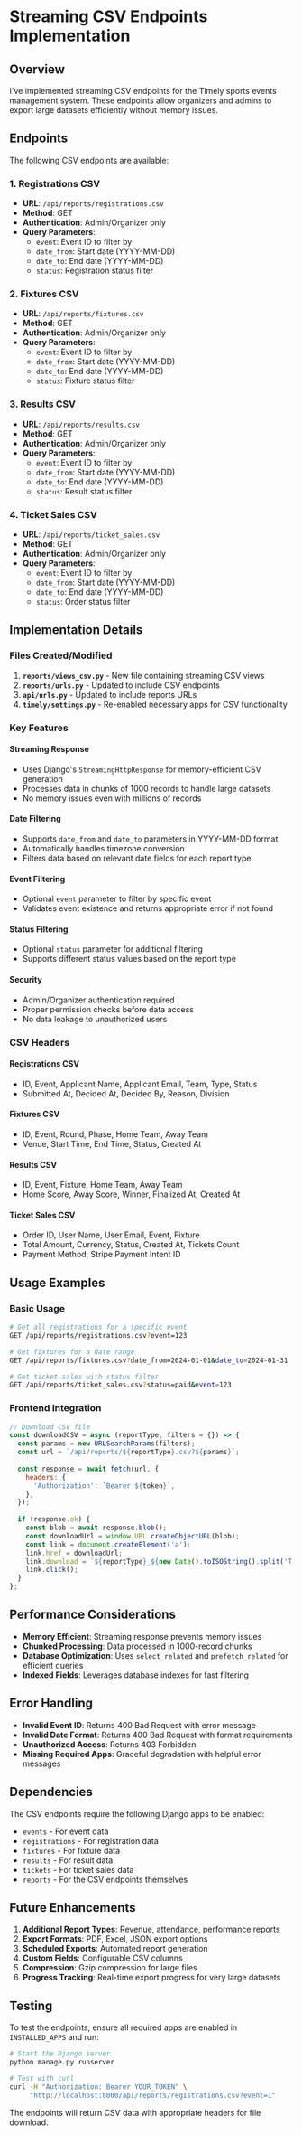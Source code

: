 # Streaming CSV Endpoints Implementation

## Overview

I've implemented streaming CSV endpoints for the Timely sports events management system. These endpoints allow organizers and admins to export large datasets efficiently without memory issues.

## Endpoints

The following CSV endpoints are available:

### 1. Registrations CSV
- **URL**: `/api/reports/registrations.csv`
- **Method**: GET
- **Authentication**: Admin/Organizer only
- **Query Parameters**:
  - `event`: Event ID to filter by
  - `date_from`: Start date (YYYY-MM-DD)
  - `date_to`: End date (YYYY-MM-DD)
  - `status`: Registration status filter

### 2. Fixtures CSV
- **URL**: `/api/reports/fixtures.csv`
- **Method**: GET
- **Authentication**: Admin/Organizer only
- **Query Parameters**:
  - `event`: Event ID to filter by
  - `date_from`: Start date (YYYY-MM-DD)
  - `date_to`: End date (YYYY-MM-DD)
  - `status`: Fixture status filter

### 3. Results CSV
- **URL**: `/api/reports/results.csv`
- **Method**: GET
- **Authentication**: Admin/Organizer only
- **Query Parameters**:
  - `event`: Event ID to filter by
  - `date_from`: Start date (YYYY-MM-DD)
  - `date_to`: End date (YYYY-MM-DD)
  - `status`: Result status filter

### 4. Ticket Sales CSV
- **URL**: `/api/reports/ticket_sales.csv`
- **Method**: GET
- **Authentication**: Admin/Organizer only
- **Query Parameters**:
  - `event`: Event ID to filter by
  - `date_from`: Start date (YYYY-MM-DD)
  - `date_to`: End date (YYYY-MM-DD)
  - `status`: Order status filter

## Implementation Details

### Files Created/Modified

1. **`reports/views_csv.py`** - New file containing streaming CSV views
2. **`reports/urls.py`** - Updated to include CSV endpoints
3. **`api/urls.py`** - Updated to include reports URLs
4. **`timely/settings.py`** - Re-enabled necessary apps for CSV functionality

### Key Features

#### Streaming Response
- Uses Django's `StreamingHttpResponse` for memory-efficient CSV generation
- Processes data in chunks of 1000 records to handle large datasets
- No memory issues even with millions of records

#### Date Filtering
- Supports `date_from` and `date_to` parameters in YYYY-MM-DD format
- Automatically handles timezone conversion
- Filters data based on relevant date fields for each report type

#### Event Filtering
- Optional `event` parameter to filter by specific event
- Validates event existence and returns appropriate error if not found

#### Status Filtering
- Optional `status` parameter for additional filtering
- Supports different status values based on the report type

#### Security
- Admin/Organizer authentication required
- Proper permission checks before data access
- No data leakage to unauthorized users

### CSV Headers

#### Registrations CSV
- ID, Event, Applicant Name, Applicant Email, Team, Type, Status
- Submitted At, Decided At, Decided By, Reason, Division

#### Fixtures CSV
- ID, Event, Round, Phase, Home Team, Away Team
- Venue, Start Time, End Time, Status, Created At

#### Results CSV
- ID, Event, Fixture, Home Team, Away Team
- Home Score, Away Score, Winner, Finalized At, Created At

#### Ticket Sales CSV
- Order ID, User Name, User Email, Event, Fixture
- Total Amount, Currency, Status, Created At, Tickets Count
- Payment Method, Stripe Payment Intent ID

## Usage Examples

### Basic Usage
```bash
# Get all registrations for a specific event
GET /api/reports/registrations.csv?event=123

# Get fixtures for a date range
GET /api/reports/fixtures.csv?date_from=2024-01-01&date_to=2024-01-31

# Get ticket sales with status filter
GET /api/reports/ticket_sales.csv?status=paid&event=123
```

### Frontend Integration
```javascript
// Download CSV file
const downloadCSV = async (reportType, filters = {}) => {
  const params = new URLSearchParams(filters);
  const url = `/api/reports/${reportType}.csv?${params}`;
  
  const response = await fetch(url, {
    headers: {
      'Authorization': `Bearer ${token}`,
    },
  });
  
  if (response.ok) {
    const blob = await response.blob();
    const downloadUrl = window.URL.createObjectURL(blob);
    const link = document.createElement('a');
    link.href = downloadUrl;
    link.download = `${reportType}_${new Date().toISOString().split('T')[0]}.csv`;
    link.click();
  }
};
```

## Performance Considerations

- **Memory Efficient**: Streaming response prevents memory issues
- **Chunked Processing**: Data processed in 1000-record chunks
- **Database Optimization**: Uses `select_related` and `prefetch_related` for efficient queries
- **Indexed Fields**: Leverages database indexes for fast filtering

## Error Handling

- **Invalid Event ID**: Returns 400 Bad Request with error message
- **Invalid Date Format**: Returns 400 Bad Request with format requirements
- **Unauthorized Access**: Returns 403 Forbidden
- **Missing Required Apps**: Graceful degradation with helpful error messages

## Dependencies

The CSV endpoints require the following Django apps to be enabled:
- `events` - For event data
- `registrations` - For registration data
- `fixtures` - For fixture data
- `results` - For result data
- `tickets` - For ticket sales data
- `reports` - For the CSV endpoints themselves

## Future Enhancements

1. **Additional Report Types**: Revenue, attendance, performance reports
2. **Export Formats**: PDF, Excel, JSON export options
3. **Scheduled Exports**: Automated report generation
4. **Custom Fields**: Configurable CSV columns
5. **Compression**: Gzip compression for large files
6. **Progress Tracking**: Real-time export progress for very large datasets

## Testing

To test the endpoints, ensure all required apps are enabled in `INSTALLED_APPS` and run:

```bash
# Start the Django server
python manage.py runserver

# Test with curl
curl -H "Authorization: Bearer YOUR_TOKEN" \
     "http://localhost:8000/api/reports/registrations.csv?event=1"
```

The endpoints will return CSV data with appropriate headers for file download.
